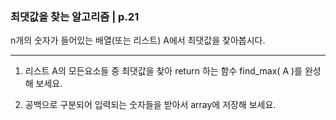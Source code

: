 ### 최댓값을 찾는 알고리즘 | p.21
n개의 숫자가 들어있는 배열(또는 리스트) A에서 최댓값을 찾아봅시다.

---

1. 리스트 A의 모든요소들 중 최댓값을 찾아 return 하는 함수 find_max( A )를 완성해 보세요.

2. 공백으로 구분되어 입력되는 숫자들을 받아서 array에 저장해 보세요.
